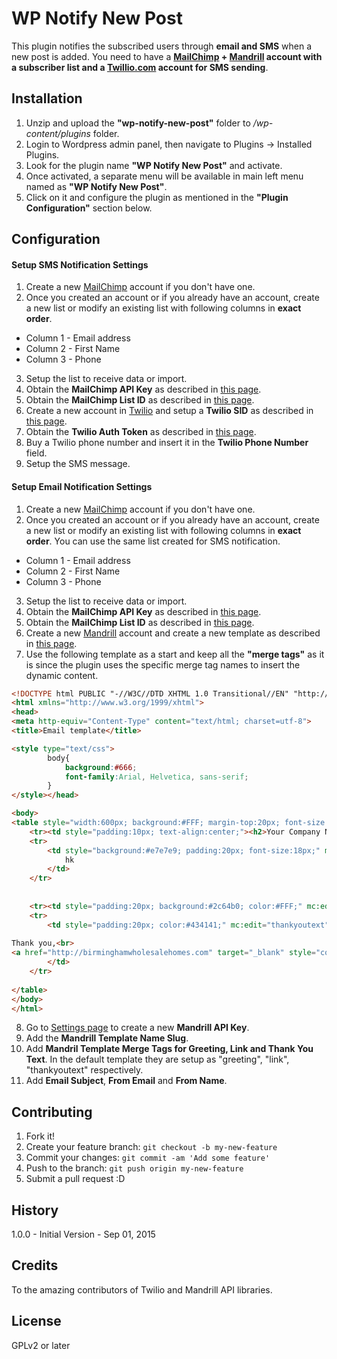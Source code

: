 # WP Notify New Post

This plugin notifies the subscribed users through **email and SMS** when a new post is added. You need to have a **[MailChimp](http://www.mailchimp.com/) + [Mandrill](http://www.mandrill.com/) account with a subscriber list and a [Twillio.com](https://www.twilio.com/) account for SMS sending**.

## Installation

1. Unzip and upload the **"wp-notify-new-post"** folder to *<YOUR WORDPRESS INSTALLATION>/wp-content/plugins* folder.
2. Login to Wordpress admin panel, then navigate to Plugins -> Installed Plugins.
3. Look for the plugin name **"WP Notify New Post"** and activate.
4. Once activated, a separate menu will be available in main left menu named as **"WP Notify New Post"**.
5. Click on it and configure the plugin as mentioned in the **"Plugin Configuration"** section below.

## Configuration

#### Setup SMS Notification Settings

1. Create a new [MailChimp](http://www.mailchimp.com/) account if you don't have one. 
2. Once you created an account or if you already have an account, create a new list or modify an existing list with following columns in **exact order**.
* Column 1 - Email address
* Column 2 - First Name
* Column 3 - Phone
3. Setup the list to receive data or import.
4. Obtain the **MailChimp API Key** as described in [this page](http://kb.mailchimp.com/accounts/management/about-api-keys).
5. Obtain the **MailChimp List ID** as described in [this page](http://kb.mailchimp.com/lists/managing-subscribers/find-your-list-id).
6. Create a new account in [Twilio]() and setup a **Twilio SID** as described in [this page](https://www.twilio.com/help/faq/twilio-basics/what-is-an-application-sid).
7. Obtain the **Twilio Auth Token** as described in [this page](https://www.twilio.com/help/faq/twilio-basics/what-is-the-auth-token-and-how-can-i-change-it).
8. Buy a Twilio phone number and insert it in the **Twilio Phone Number** field.
9. Setup the SMS message.


#### Setup Email Notification Settings
1. Create a new [MailChimp](http://www.mailchimp.com/) account if you don't have one. 
2. Once you created an account or if you already have an account, create a new list or modify an existing list with following columns in **exact order**. You can use the same list created for SMS notification.
* Column 1 - Email address
* Column 2 - First Name
* Column 3 - Phone 
3. Setup the list to receive data or import.
4. Obtain the **MailChimp API Key** as described in [this page](http://kb.mailchimp.com/accounts/management/about-api-keys).
5. Obtain the **MailChimp List ID** as described in [this page](http://kb.mailchimp.com/lists/managing-subscribers/find-your-list-id).
6. Create a new [Mandrill](http://www.mandrill.com/) account and create a new template as described in [this page](https://mandrill.zendesk.com/hc/en-us/articles/205582507-Getting-Started-with-Templates).
7. Use the following template as a start and keep all the **"merge tags"** as it is since the plugin uses the specific merge tag names to insert the dynamic content.
```html
<!DOCTYPE html PUBLIC "-//W3C//DTD XHTML 1.0 Transitional//EN" "http://www.w3.org/TR/xhtml1/DTD/xhtml1-transitional.dtd">
<html xmlns="http://www.w3.org/1999/xhtml">
<head>
<meta http-equiv="Content-Type" content="text/html; charset=utf-8">
<title>Email template</title>

<style type="text/css">
		body{
			background:#666;
			font-family:Arial, Helvetica, sans-serif;
		}
</style></head>

<body>
<table style="width:600px; background:#FFF; margin-top:20px; font-size:14px;  margin-bottom:20px;" align="center" cellpadding="0" cellspacing="0">
    <tr><td style="padding:10px; text-align:center;"><h2>Your Company Name or Logo here</h2></td></tr>
    <tr>
        <td style="background:#e7e7e9; padding:20px; font-size:18px;" mc:edit="greeting">
        	hk
        </td>
    </tr>
    
	
    <tr><td style="padding:20px; background:#2c64b0; color:#FFF;" mc:edit="link"></td></tr>
	<tr>
        <td style="padding:20px; color:#434141;" mc:edit="thankyoutext">
        	
Thank you,<br>
<a href="http://birminghamwholesalehomes.com" target="_blank" style="color:#f1ac52; text-decoration:none;"><strong>birminghamwholesalehomes.com</strong></a>
        </td>
    </tr>
   
</table>
</body>
</html>
```
8. Go to [Settings page](https://mandrillapp.com/settings) to create a new **Mandrill API Key**.
9. Add the **Mandrill Template Name Slug**.
10. Add **Mandril Template Merge Tags for Greeting, Link and Thank You Text**. In the default template they are setup as "greeting", "link", "thankyoutext" respectively. 
11. Add **Email Subject**, **From Email** and **From Name**.

## Contributing

1. Fork it!
2. Create your feature branch: `git checkout -b my-new-feature`
3. Commit your changes: `git commit -am 'Add some feature'`
4. Push to the branch: `git push origin my-new-feature`
5. Submit a pull request :D

## History

1.0.0 - Initial Version - Sep 01, 2015

## Credits

To the amazing contributors of Twilio and Mandrill API libraries.

## License
 
GPLv2 or later
